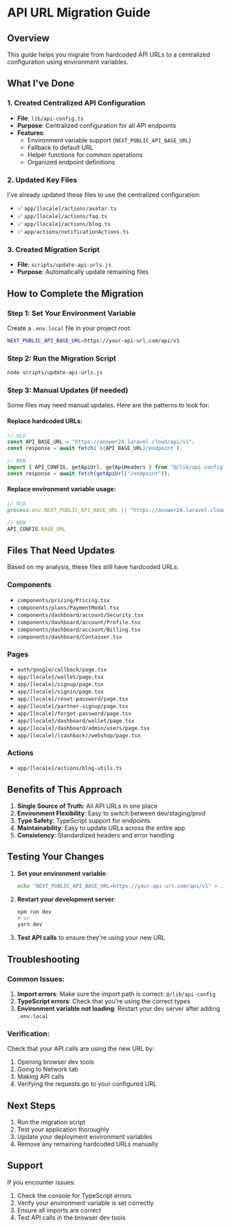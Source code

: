 # API URL Migration Guide

## Overview
This guide helps you migrate from hardcoded API URLs to a centralized configuration using environment variables.

## What I've Done

### 1. Created Centralized API Configuration
- **File**: `lib/api-config.ts`
- **Purpose**: Centralized configuration for all API endpoints
- **Features**:
  - Environment variable support (`NEXT_PUBLIC_API_BASE_URL`)
  - Fallback to default URL
  - Helper functions for common operations
  - Organized endpoint definitions

### 2. Updated Key Files
I've already updated these files to use the centralized configuration:
- ✅ `app/[locale]/actions/avatar.ts`
- ✅ `app/[locale]/actions/faq.ts`
- ✅ `app/[locale]/actions/blog.ts`
- ✅ `app/actions/notificationActions.ts`

### 3. Created Migration Script
- **File**: `scripts/update-api-urls.js`
- **Purpose**: Automatically update remaining files

## How to Complete the Migration

### Step 1: Set Your Environment Variable
Create a `.env.local` file in your project root:
```bash
NEXT_PUBLIC_API_BASE_URL=https://your-api-url.com/api/v1
```

### Step 2: Run the Migration Script
```bash
node scripts/update-api-urls.js
```

### Step 3: Manual Updates (if needed)
Some files may need manual updates. Here are the patterns to look for:

#### Replace hardcoded URLs:
```typescript
// OLD
const API_BASE_URL = "https://answer24.laravel.cloud/api/v1";
const response = await fetch(`${API_BASE_URL}/endpoint`);

// NEW
import { API_CONFIG, getApiUrl, getApiHeaders } from "@/lib/api-config";
const response = await fetch(getApiUrl("/endpoint"));
```

#### Replace environment variable usage:
```typescript
// OLD
process.env.NEXT_PUBLIC_API_BASE_URL || "https://answer24.laravel.cloud/api/v1"

// NEW
API_CONFIG.BASE_URL
```

## Files That Need Updates

Based on my analysis, these files still have hardcoded URLs:

### Components
- `components/pricing/Pricing.tsx`
- `components/plans/PaymentModal.tsx`
- `components/dashboard/account/Security.tsx`
- `components/dashboard/account/Profile.tsx`
- `components/dashboard/account/Billing.tsx`
- `components/dashboard/Container.tsx`

### Pages
- `auth/google/callback/page.tsx`
- `app/[locale]/wallet/page.tsx`
- `app/[locale]/signup/page.tsx`
- `app/[locale]/signin/page.tsx`
- `app/[locale]/reset-password/page.tsx`
- `app/[locale]/partner-signup/page.tsx`
- `app/[locale]/forgot-password/page.tsx`
- `app/[locale]/dashboard/wallet/page.tsx`
- `app/[locale]/dashboard/admin/users/page.tsx`
- `app/[locale]/(cashback)/webshop/page.tsx`

### Actions
- `app/[locale]/actions/blog-utils.ts`

## Benefits of This Approach

1. **Single Source of Truth**: All API URLs in one place
2. **Environment Flexibility**: Easy to switch between dev/staging/prod
3. **Type Safety**: TypeScript support for endpoints
4. **Maintainability**: Easy to update URLs across the entire app
5. **Consistency**: Standardized headers and error handling

## Testing Your Changes

1. **Set your environment variable**:
   ```bash
   echo "NEXT_PUBLIC_API_BASE_URL=https://your-api-url.com/api/v1" > .env.local
   ```

2. **Restart your development server**:
   ```bash
   npm run dev
   # or
   yarn dev
   ```

3. **Test API calls** to ensure they're using your new URL

## Troubleshooting

### Common Issues:
1. **Import errors**: Make sure the import path is correct: `@/lib/api-config`
2. **TypeScript errors**: Check that you're using the correct types
3. **Environment variable not loading**: Restart your dev server after adding `.env.local`

### Verification:
Check that your API calls are using the new URL by:
1. Opening browser dev tools
2. Going to Network tab
3. Making API calls
4. Verifying the requests go to your configured URL

## Next Steps

1. Run the migration script
2. Test your application thoroughly
3. Update your deployment environment variables
4. Remove any remaining hardcoded URLs manually

## Support

If you encounter issues:
1. Check the console for TypeScript errors
2. Verify your environment variable is set correctly
3. Ensure all imports are correct
4. Test API calls in the browser dev tools
